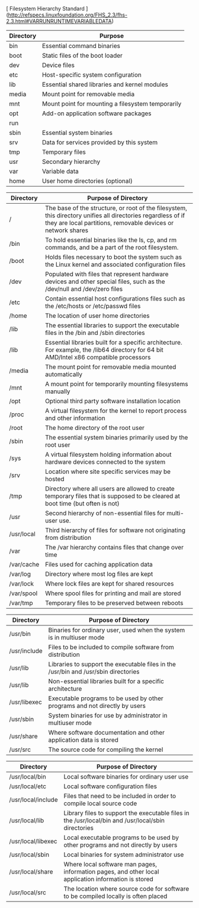 
[ Filesystem Hierarchy Standard ] (http://refspecs.linuxfoundation.org/FHS_2.3/fhs-2.3.html#VARRUNRUNTIMEVARIABLEDATA)

Directory 	| Purpose
--- | ---
bin 	| Essential command binaries
boot 	| Static files of the boot loader
dev 	| Device files
etc 	| Host-specific system configuration
lib 	| Essential shared libraries and kernel modules
media |	Mount point for removable media
mnt 	| Mount point for mounting a filesystem temporarily
opt 	| Add-on application software packages
run 	|
sbin 	| Essential system binaries
srv 	| Data for services provided by this system
tmp 	| Temporary files
usr 	| Secondary hierarchy
var 	| Variable data
home 	| User home directories (optional)


Directory 	| Purpose of Directory
--- | ---
/ 	| The base of the structure, or root of the filesystem, this directory unifies all directories regardless of if they are local partitions, removable devices or network shares
/bin |	To hold essential binaries like the ls, cp, and rm commands, and be a part of the root filesystem.
/boot |	Holds files necessary to boot the system such as the Linux kernel and associated configuration files
/dev 	| Populated with files that represent hardware devices and other special files, such as the /dev/null and /dev/zero files
/etc 	| Contain essential host configurations files such as the /etc/hosts or /etc/passwd files
/home |	The location of user home directories
/lib 	| The essential libraries to support the executable files in the /bin and /sbin directories
/lib<qual> 	| Essential libraries built for a specific architecture. For example, the /lib64 directory for 64 bit AMD/Intel x86 compatible processors
/media 	| The mount point for removable media mounted automatically
/mnt 	| A mount point for temporarily mounting filesystems manually
/opt 	| Optional third party software installation location
/proc 	| A virtual filesystem for the kernel to report process and other information
/root 	| The home directory of the root user
/sbin 	| The essential system binaries primarily used by the root user
/sys 	| A virtual filesystem holding information about hardware devices connected to the system
/srv 	| Location where site specific services may be hosted
/tmp 	| Directory where all users are allowed to create temporary files that is supposed to be cleared at boot time (but often is not)
/usr 	| Second hierarchy of non-essential files for multi-user use.
/usr/local |	Third hierarchy of files for software not originating from distribution
/var 	| The /var hierarchy contains files that change over time
/var/cache |	Files used for caching application data
/var/log 	| Directory where most log files are kept
/var/lock |	Where lock files are kept for shared resources
/var/spool |	Where spool files for printing and mail are stored
/var/tmp |	Temporary files to be preserved between reboots


Directory 	| Purpose of Directory
--- | ---
/usr/bin |	Binaries for ordinary user, used when the system is in multiuser mode
/usr/include |	Files to be included to compile software from distribution
/usr/lib 	| Libraries to support the executable files in the /usr/bin and /usr/sbin directories
/usr/lib<qual> |	Non-essential libraries built for a specific architecture
/usr/libexec	| Executable programs to be used by other programs and not directly by users
/usr/sbin 	| System binaries for use by administrator in multiuser mode
/usr/share 	| Where software documentation and other application data is stored
/usr/src 	| The source code for compiling the kernel

Directory 	| Purpose of Directory
--- | ---
/usr/local/bin | 	Local software binaries for ordinary user use
/usr/local/etc |	Local software configuration files
/usr/local/include |	Files that need to be included in order to compile local source code
/usr/local/lib 	| Library files to support the executable files in the /usr/local/bin and /usr/local/sbin directories
/usr/local/libexec 	| Local executable programs to be used by other programs and not directly by users
/usr/local/sbin 	| Local binaries for system administrator use
/usr/local/share 	| Where local software man pages, information pages, and other local application information is stored
/usr/local/src 	| The location where source code for software to be compiled locally is often placed



